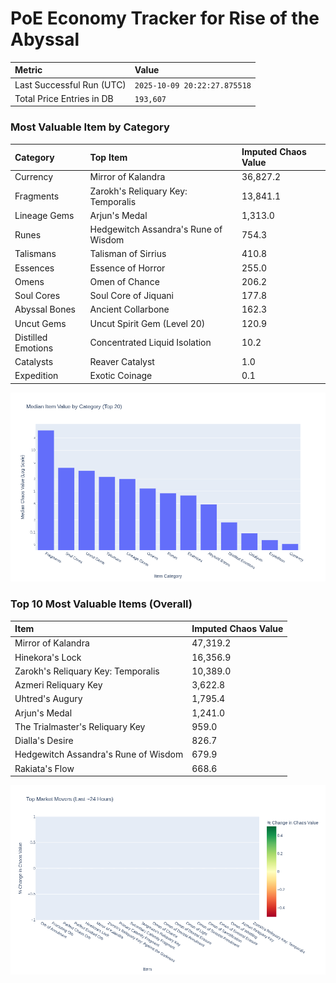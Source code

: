 # PoE Economy Tracker for Rise of the Abyssal

<!-- START_MAINTENANCE -->
| Metric | Value |
|:---|:---|
| Last Successful Run (UTC) | `2025-10-09 20:22:27.875518` |
| Total Price Entries in DB | `193,607` |

<!-- END_MAINTENANCE -->

<!-- START_DATAFRAME_DEBUG -->
<!-- END_DATAFRAME_DEBUG -->

<!-- START_CATEGORY_ANALYSIS -->
### Most Valuable Item by Category
| Category | Top Item | Imputed Chaos Value |
| :--- | :--- | :--- |
| Currency | Mirror of Kalandra | 36,827.2 |
| Fragments | Zarokh's Reliquary Key: Temporalis | 13,841.1 |
| Lineage Gems | Arjun's Medal | 1,313.0 |
| Runes | Hedgewitch Assandra's Rune of Wisdom | 754.3 |
| Talismans | Talisman of Sirrius | 410.8 |
| Essences | Essence of Horror | 255.0 |
| Omens | Omen of Chance | 206.2 |
| Soul Cores | Soul Core of Jiquani | 177.8 |
| Abyssal Bones | Ancient Collarbone | 162.3 |
| Uncut Gems | Uncut Spirit Gem (Level 20) | 120.9 |
| Distilled Emotions | Concentrated Liquid Isolation | 10.2 |
| Catalysts | Reaver Catalyst | 1.0 |
| Expedition | Exotic Coinage | 0.1 |


![Category Analysis Chart](charts/category_analysis.png)
<!-- END_ANALYSIS -->

<!-- START_ANALYSIS -->
### Top 10 Most Valuable Items (Overall)
| Item | Imputed Chaos Value |
| :--- | :--- |
| Mirror of Kalandra | 47,319.2 |
| Hinekora's Lock | 16,356.9 |
| Zarokh's Reliquary Key: Temporalis | 10,389.0 |
| Azmeri Reliquary Key | 3,622.8 |
| Uhtred's Augury | 1,795.4 |
| Arjun's Medal | 1,241.0 |
| The Trialmaster's Reliquary Key | 959.0 |
| Dialla's Desire | 826.7 |
| Hedgewitch Assandra's Rune of Wisdom | 679.9 |
| Rakiata's Flow | 668.6 |


![Market Movers Chart](charts/market_movers.png)
<!-- END_ANALYSIS -->

